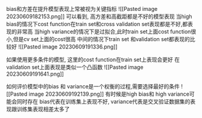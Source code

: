 bias和方差在提升模型表现上常被视为关键指标
![[Pasted image 20230609182153.png]]
可以看到, 高方差和高截距都是不好的模型表现
当high bias的情况下cost function在train set和cross validation set表现都是不好,都表现的非常高
当high variance的情况下是过拟合,此时train set上面cost function很小,但是cv set上面的cost很高
中间的情况下train set 和validation set都表现的比较好
![[Pasted image 20230609191336.png]]

如果使用更多条件的模型, 这里的cost function在train set上表现会更好
在validation set上面表现是类似一个凸函数
![[Pasted image 20230609191641.png]]

如何评价模型中的bias 和 variance是一个权衡的过程,需要选择最好的条件
![[Pasted image 20230609192139.png]]
有时候是high bias和 high variance可能会同时存在
bias代表在训练集上表现不好, variance代表是交叉验证数据集的表现跟训练集表现相差太多了
